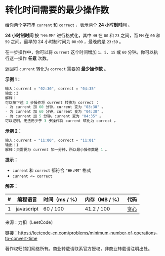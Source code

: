# 转化时间需要的最少操作数

给你两个字符串 `current` 和 `correct` ，表示两个 **24 小时制时间** 。

**24 小时制时间** 按 `"HH:MM"` 进行格式化，其中 `HH` 在 `00` 和 `23` 之间，而 `MM` 在 `00` 和 `59` 之间。最早的 24 小时制时间为 `00:00` ，最晚的是 `23:59` 。

在一步操作中，你可以将 `current` 这个时间增加 `1`、`5`、`15` 或 `60` 分钟。你可以执行这一操作 **任意** 次数。

返回将 `current` 转化为 `correct` 需要的 **最少操作数** 。

**示例 1：**

``` javascript
输入：current = "02:30", correct = "04:35"
输出：3
解释：
可以按下述 3 步操作将 current 转换为 correct ：
- 为 current 加 60 分钟，current 变为 "03:30" 。
- 为 current 加 60 分钟，current 变为 "04:30" 。
- 为 current 加 5 分钟，current 变为 "04:35" 。
可以证明，无法用少于 3 步操作将 current 转化为 correct 。
```

**示例 2：**

``` javascript
输入：current = "11:00", correct = "11:01"
输出：1
解释：只需要为 current 加一分钟，所以最小操作数是 1 。
```

**提示：**

- `current` 和 `correct` 都符合 `"HH:MM"` 格式
- `current <= correct`

**解答：**

**#**|**编程语言**|**时间（ms / %）**|**内存（MB / %）**|**代码**
--|--|--|--|--
1|javascript|60 / 100|41.2 / 100|[贪心](./javascript/ac_v1.js)

来源：力扣（LeetCode）

链接：https://leetcode-cn.com/problems/minimum-number-of-operations-to-convert-time

著作权归领扣网络所有。商业转载请联系官方授权，非商业转载请注明出处。
